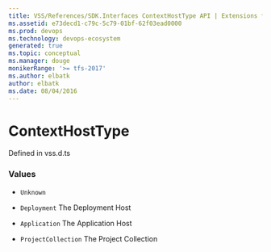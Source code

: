 ```yaml
---
title: VSS/References/SDK.Interfaces ContextHostType API | Extensions for Visual Studio Team Services
ms.assetid: e73decd1-c79c-5c79-01bf-62f03ead0000
ms.prod: devops
ms.technology: devops-ecosystem
generated: true
ms.topic: conceptual
ms.manager: douge
monikerRange: '>= tfs-2017'
ms.author: elbatk
author: elbatk
ms.date: 08/04/2016
---
```


# ContextHostType

Defined in vss.d.ts

### Values

* `Unknown` 

* `Deployment` The Deployment Host

* `Application` The Application Host

* `ProjectCollection` The Project Collection

